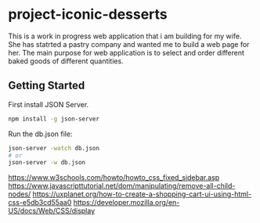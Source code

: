 # project-iconic-desserts

This is a work in progress web application that i am building for my wife. She has statrted a pastry company and wanted me to build a web page for her. The main purpose for web application  is to select and order different baked goods of different quantities.

## Getting Started

First install JSON Server.
```bash
npm install -g json-server
```
Run the db.json file: 
```bash
json-server -watch db.json
# or
json-server -w db.json
```


https://www.w3schools.com/howto/howto_css_fixed_sidebar.asp
https://www.javascripttutorial.net/dom/manipulating/remove-all-child-nodes/
https://uxplanet.org/how-to-create-a-shopping-cart-ui-using-html-css-e5db3cd55aa0
https://developer.mozilla.org/en-US/docs/Web/CSS/display